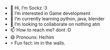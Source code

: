 - 👋 Hi, I’m Sockz :3
- 👀 I’m interested in Game development
- 🌱 I’m currently learning python, java, blender
- 💞️ I’m looking to collaborate on nothing atm
- 📫 How to reach me? dont :D
- 😄 Pronouns: He/him
- ⚡ Fun fact: im in the walls.

<!---
Bluebeldy/Bluebeldy is a ✨ special ✨ repository because its `README.md` (this file) appears on your GitHub profile.
You can click the Preview link to take a look at your changes.
--->
